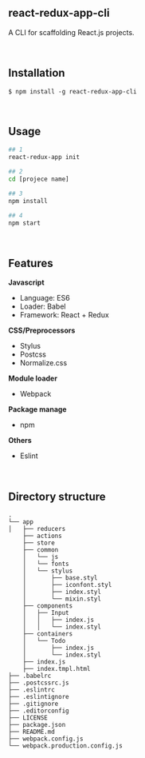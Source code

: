 ## react-redux-app-cli
A CLI for scaffolding React.js projects.

<br />

## Installation
`$ npm install -g react-redux-app-cli`

<br />

## Usage
```bash
## 1
react-redux-app init

## 2
cd [projece name]

## 3
npm install

## 4
npm start
```


<br />

## Features
**Javascript**
- Language: ES6
- Loader: Babel
- Framework: React + Redux

**CSS/Preprocessors**
- Stylus
- Postcss
- Normalize.css

**Module loader**
- Webpack

**Package manage**
- npm

**Others**
- Eslint

<br />

## Directory structure
```
.
└── app
│   ├── reducers
    ├── actions
    ├── store
    ├── common
    │   └── js
    │   └── fonts
    │   └── stylus
    │       ├── base.styl
    │       ├── iconfont.styl
    │       ├── index.styl
    │       └── mixin.styl
    ├── components
    │   ├── Input
    │   │   ├── index.js
    │   │   └── index.styl
    ├── containers
    │   └── Todo
    │       ├── index.js
    │       └── index.styl
    ├── index.js
    ├── index.tmpl.html
├── .babelrc
├── .postcssrc.js
├── .eslintrc
├── .eslintignore
├── .gitignore
├── .editorconfig
├── LICENSE
├── package.json
├── README.md
├── webpack.config.js
└── webpack.production.config.js
```
